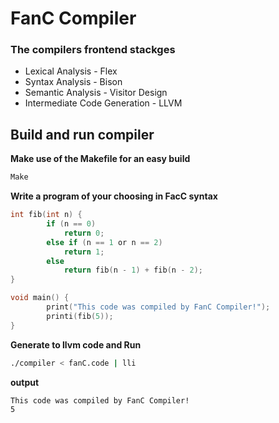 # FanC Compiler
### The compilers frontend stackges
- Lexical Analysis - Flex
- Syntax Analysis - Bison
- Semantic Analysis - Visitor Design
- Intermediate Code Generation - LLVM

## Build and run compiler
**Make use of the Makefile for an easy build**
```sh
Make
```
**Write a program of your choosing in FacC syntax**
```c
int fib(int n) {
        if (n == 0)
            return 0;
        else if (n == 1 or n == 2)
            return 1;
        else
            return fib(n - 1) + fib(n - 2);
}

void main() {
        print("This code was compiled by FanC Compiler!");
        printi(fib(5));
}
```
**Generate to llvm code and Run**
```sh
./compiler < fanC.code | lli
```
**output**
```
This code was compiled by FanC Compiler!
5
```
